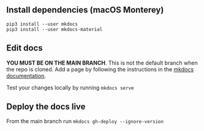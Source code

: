 ## Install dependencies (macOS Monterey)

```
pip3 install --user mkdocs
pip3 install --user mkdocs-material
```

## Edit docs

**YOU MUST BE ON THE MAIN BRANCH**. This is not the default branch when the repo is cloned. Add a page by following the instructions in the [mkdocs documentation](https://www.mkdocs.org/getting-started/#adding-pages).

Test your changes locally by running `mkdocs serve`

## Deploy the docs live

From the main branch run `mkdocs gh-deploy --ignore-version`